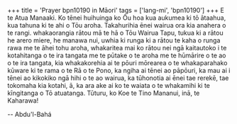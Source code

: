+++
title = 'Prayer bpn10190 in Māori'
tags = ['lang-mi', 'bpn10190']
+++
E te Atua Manaaki. Ko tēnei huihuinga ko Ōu hoa kua aukumea ki tō ātaahua, kua tahuna ki te ahi o Tōu aroha. Takahurihia ēnei wairua ora kia anahera o te rangi. whakaorangia rātou mā te hā o Tōu Wairua Tapu, tukua ki a rātou he arero miere, he manawa nui, uwhia ki runga ki a rātou te kaha o runga rawa me te āhei tohu aroha, whakaritea mai ko rātou nei ngā kaitautoko i te kotahitanga o te ira tangata me te pūtake o te aroha me te hūmārire o te ao o te ira tangata, kia whakakorehia ai te pōuri mōrearea o te whakaparahako kūware ki te rama o te Rā o te Pono, ka ngiha ai tēnei ao pāpōuri, ka mau ai i tēnei ao kikokiko ngā hihi o te ao wairua, ka tūhonotia ai ēnei tae rerekē, tae tokomaha kia kotahi, ā, ka ara ake ai ko te waiata o te whakamihi ki te kīngitanga o Tō atuatanga. Tūturu, ko Koe te Tino Mananui, inā, te Kaharawa!

-- Abdu'l-Bahá
